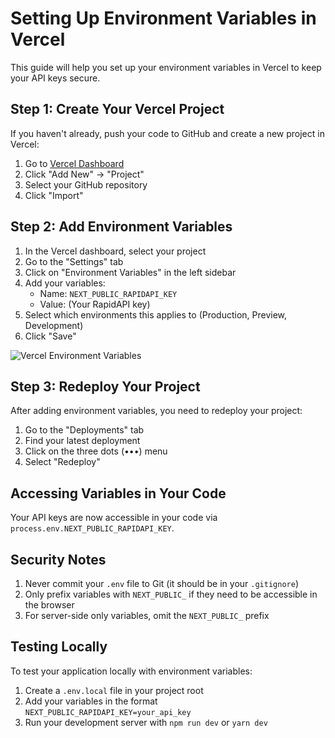 # Setting Up Environment Variables in Vercel

This guide will help you set up your environment variables in Vercel to keep your API keys secure.

## Step 1: Create Your Vercel Project

If you haven't already, push your code to GitHub and create a new project in Vercel:

1. Go to [Vercel Dashboard](https://vercel.com/dashboard)
2. Click "Add New" → "Project"
3. Select your GitHub repository
4. Click "Import"

## Step 2: Add Environment Variables

1. In the Vercel dashboard, select your project
2. Go to the "Settings" tab
3. Click on "Environment Variables" in the left sidebar
4. Add your variables:
   - Name: `NEXT_PUBLIC_RAPIDAPI_KEY`
   - Value: (Your RapidAPI key)
5. Select which environments this applies to (Production, Preview, Development)
6. Click "Save"

![Vercel Environment Variables](https://vercel.com/docs/concepts/projects/environment-variables/images/environment-variables-create.png)

## Step 3: Redeploy Your Project

After adding environment variables, you need to redeploy your project:

1. Go to the "Deployments" tab
2. Find your latest deployment
3. Click on the three dots (•••) menu
4. Select "Redeploy" 

## Accessing Variables in Your Code

Your API keys are now accessible in your code via `process.env.NEXT_PUBLIC_RAPIDAPI_KEY`.

## Security Notes

1. Never commit your `.env` file to Git (it should be in your `.gitignore`)
2. Only prefix variables with `NEXT_PUBLIC_` if they need to be accessible in the browser
3. For server-side only variables, omit the `NEXT_PUBLIC_` prefix

## Testing Locally

To test your application locally with environment variables:

1. Create a `.env.local` file in your project root
2. Add your variables in the format `NEXT_PUBLIC_RAPIDAPI_KEY=your_api_key`
3. Run your development server with `npm run dev` or `yarn dev` 